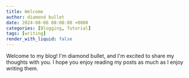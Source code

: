 ```yaml
---
title: Welcome
author: diamond bullet
date: 2024-08-08 08:08:08 +0800
categories: [Blogging, Tutorial]
tags: [writing]
render_with_liquid: false
---
```


Welcome to my blog! I'm diamond bullet, and I'm excited to share my thoughts with you. I hope you enjoy reading my posts as much as I enjoy writing them.
